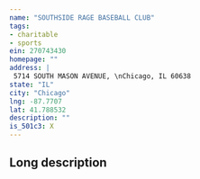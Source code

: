 ```yaml
---
name: "SOUTHSIDE RAGE BASEBALL CLUB"
tags:
- charitable
- sports
ein: 270743430
homepage: ""
address: |
 5714 SOUTH MASON AVENUE, \nChicago, IL 60638
state: "IL"
city: "Chicago"
lng: -87.7707
lat: 41.788532
description: ""
is_501c3: X
---
```


## Long description


